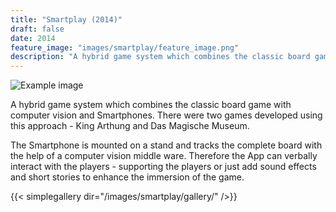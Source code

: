 ```yaml
---
title: "Smartplay (2014)"
draft: false
date: 2014
feature_image: "images/smartplay/feature_image.png"
description: "A hybrid game system which combines the classic board game with computer vision and Smartphones."
---
```

![Example image](/images/tiberiumAlliance/GameInfo.png )


A hybrid game system which combines the classic board game with computer vision and Smartphones. There were two games developed using this approach - King Arthung and Das Magische Museum. 

The Smartphone is mounted on a stand and tracks the complete board with the help of a computer vision middle ware.
Therefore the App can verbally interact with the players - supporting the players or just add sound effects and short stories to enhance the immersion of the game.

{{< simplegallery dir="/images/smartplay/gallery/" />}}